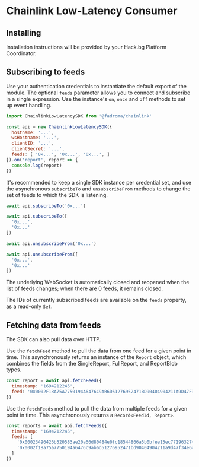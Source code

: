 # Chainlink Low-Latency Consumer

## Installing

Installation instructions will be provided by your Hack.bg Platform Coordinator.

## Subscribing to feeds

Use your authentication credentials to instantiate the default export of the module.
The optional `feeds` parameter allows you to connect and subscribe in a single expression.
Use the instance's `on`, `once` and `off` methods to set up event handling.

```javascript
import ChainlinkLowLatencySDK from '@fadroma/chainlink'

const api = new ChainlinkLowLatencySDK({
  hostname: '...',
  wsHostname: '...',
  clientID: '...',
  clientSecret: '...',
  feeds: [ '0x...', '0x...', '0x...', ]
}).on('report', report => {
  console.log(report)
})
```

It's recommended to keep a single SDK instance per credential set, and use
the asynchronous `subscribeTo` and `unsubscribeFrom` methods to change the
set of feeds to which the SDK is listening. 

```javascript
await api.subscribeTo('0x...')

await api.subscribeTo([
  '0x...',
  '0x...'
])

await api.unsubscribeFrom('0x...')

await api.unsubscribeFrom([
  '0x...',
  '0x...'
])
```

The underlying WebSocket is automatically closed and reopened when the
list of feeds changes; when there are 0 feeds, it remains closed.

The IDs of currently subscribed feeds are available on the `feeds`
property, as a read-only `Set`.

## Fetching data from feeds

The SDK can also pull data over HTTP.

Use the `fetchFeed` method to pull the data from one feed for a given point in time.
This asynchronously returns an instance of the `Report` object, which combines the fields
from the SingleReport, FullReport, and ReportBlob types.

```javascript
const report = await api.fetchFeed({
  timestamp: '1694212245',
  feed: '0x0002F18A75A7750194A6476C9AB6D51276952471BD90404904211A9D47F34E64',
})
```

Use the `fetchFeeds` method to pull the data from multiple feeds for a given point in time.
This asynchronously returns a `Record<FeedId, Report>`.

```javascript
const reports = await api.fetchFeeds({
  timestamp: '1694212245',
  feeds: [
    '0x00023496426b520583ae20a66d80484e0fc18544866a5b0bfee15ec771963274',
    '0x0002f18a75a7750194a6476c9ab6d51276952471bd90404904211a9d47f34e64'
  ] 
})
```
